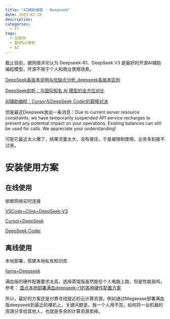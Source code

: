```yaml
---
title: "AI辅助编程 - Deepseek"
date: 2025-02-18
description:
categories:
  - IT
tags:
  - 互联网
  - 数学&计算机
  - AI
---
```


截止目前，据网络评论认为 Deepseek-R1、DeepSeek V3 是最好的开源AI辅助编程模型，开源不限于个人和商业使用场景。

[DeepSeek各版本说明与优缺点分析_deepseek各版本区别](https://deepseek.csdn.net/67ab1ec879aaf67875cb9c2d.html#devmenu1)

[DeepSeek剖析：与国际知名 AI 模型的全方位对比](https://deepseek.csdn.net/67ab1c5f79aaf67875cb96ac.html)

[AI辅助编程：Cursor与DeepSeek Coder的巅峰对决](https://www.51cto.com/article/805393.html)

但是最近Deepseek放出一条消息：Due to current server resource constraints, we have temporarily suspended API service recharges to prevent any potential impact on your operations. Existing balances can still be used for calls. We appreciate your understanding!

可能它最近太火爆了，结果流量太大，没有接住，于是被限制使用，业务多到接不过来。

# 安装使用方案

## 在线使用

依赖网络实时连接

[VSCode+Cline+DeepSeek-V3](https://www.cnblogs.com/GeekerJun/p/18706922)

[Cursor+DeepSeek](https://zhuanlan.zhihu.com/p/20937708204)

[DeepSeek Coder](https://deepseekcoder.github.io/)



## 离线使用

本地部署，搭建本地私有知识库

[llama+Deepseek](https://deepseek.csdn.net/67ab1f1379aaf67875cb9cd8.html)

满血版的硬件配置要求太高，选择蒸馏版虽然能在个人电脑上跑，但是性能弱鸡，参考：
[盘点本地部署满血deepseek-r1的各种硬件配置方案](https://zhuanlan.zhihu.com/p/23820116677)

所以，最好的方案还是付费寻找就近的云计算资源，例如通过Megaease部署满血版deepseek到最近的裸机上，关键问题是，我一个人用不完，如何将一台机器的资源分享给其他人，也就是多余的计算资源卖掉。
